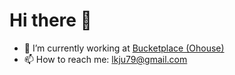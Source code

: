 # Hi there 👋


- 🔭 I’m currently working at [Bucketplace (Ohouse)](https://www.bucketplace.com/en)
- 📫 How to reach me: <lkju79@gmail.com>

<!--
**nuang-ee/nuang-ee** is a ✨ _special_ ✨ repository because its `README.md` (this file) appears on your GitHub profile.

Here are some ideas to get you started:

- 🌱 I’m currently learning ...
- 👯 I’m looking to collaborate on ...
- 🤔 I’m looking for help with ...
- 💬 Ask me about ...
- 😄 Pronouns: ...
- ⚡ Fun fact: ...
-->
